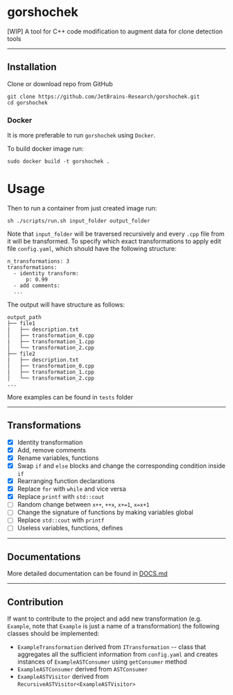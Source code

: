 # gorshochek
[WIP] A tool for C++ code modification to augment data for clone detection tools

-------------
## Installation
Clone or download repo from GitHub
```(bash)
git clone https://github.com/JetBrains-Research/gorshochek.git
cd gorshochek
```
### Docker
It is more preferable to run `gorshochek` using `Docker`. 

To build docker image run:
```(bash)
sudo docker build -t gorshochek .
```
# Usage
Then to run a container from just created image run:
```(bash)
sh ./scripts/run.sh input_folder output_folder
```
Note that `input_folder` will be traversed recursively and every `.cpp` file from it will be transformed.
To specify which exact transformations to apply edit file `config.yaml`, which should have the following structure:
```
n_transformations: 3
transformations:
  - identity transform:
      p: 0.99
  - add comments:
  ...
```
The output will have structure as follows:
```
output_path
├── file1
|   ├── description.txt
│   ├── transformation_0.cpp
|   ├── transformation_1.cpp
│   └── transformation_2.cpp
├── file2
|   ├── description.txt
│   ├── transformation_0.cpp
|   ├── transformation_1.cpp
│   └── transformation_2.cpp
...
```
More examples can be found in `tests` folder

--------------
## Transformations

- [x] Identity transformation
- [x] Add, remove comments
- [x] Rename variables, functions
- [x] Swap `if` and `else` blocks and change the corresponding condition inside `if`
- [x] Rearranging function declarations
- [x] Replace `for` with `while` and vice versa 
- [x] Replace `printf` with `std::cout`
- [ ] Random change between `x++`, `++x`, `x+=1`, `x=x+1`
- [ ] Change the signature of functions by making variables global
- [ ] Replace `std::cout` with `printf`
- [ ] Useless variables, functions, defines

--------------
## Documentations

More detailed documentation can be found in [DOCS.md](DOCS.md)

---------------
## Contribution

If want to contribute to the project and add new transformation (e.g. `Example`, note that `Example` 
is just a name of a transformation) the following classes should be implemented:
- `ExampleTransformation` derived from `ITransformation` --  class that aggregates all the sufficient
information from `config.yaml` and creates instances of `ExampleASTConsumer` using 
`getConsumer` method
- `ExampleASTConsumer` derived from `ASTConsumer`
- `ExampleASTVisitor` derived from `RecursiveASTVisitor<ExampleASTVisitor>`
